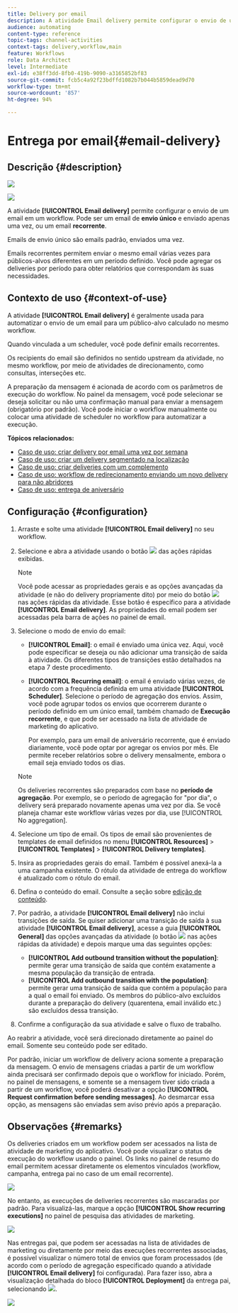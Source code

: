 ```yaml
---
title: Delivery por email
description: A atividade Email delivery permite configurar o envio de um único email de envio ou de um email recorrente em um workflow.
audience: automating
content-type: reference
topic-tags: channel-activities
context-tags: delivery,workflow,main
feature: Workflows
role: Data Architect
level: Intermediate
exl-id: e38ff3dd-8fb0-419b-9090-a3165852bf83
source-git-commit: fcb5c4a92f23bdffd1082b7b044b5859dead9d70
workflow-type: tm+mt
source-wordcount: '857'
ht-degree: 94%

---
```


# Entrega por email{#email-delivery}

## Descrição {#description}

![](assets/email.png)

![](assets/recurrentemail.png)

A atividade **[!UICONTROL Email delivery]** permite configurar o envio de um email em um workflow. Pode ser um email de **envio único** e enviado apenas uma vez, ou um email **recorrente**.

Emails de envio único são emails padrão, enviados uma vez.

Emails recorrentes permitem enviar o mesmo email várias vezes para públicos-alvos diferentes em um período definido. Você pode agregar os deliveries por período para obter relatórios que correspondam às suas necessidades.

## Contexto de uso {#context-of-use}

A atividade **[!UICONTROL Email delivery]** é geralmente usada para automatizar o envio de um email para um público-alvo calculado no mesmo workflow.

Quando vinculada a um scheduler, você pode definir emails recorrentes.

Os recipients do email são definidos no sentido upstream da atividade, no mesmo workflow, por meio de atividades de direcionamento, como consultas, interseções etc.

A preparação da mensagem é acionada de acordo com os parâmetros de execução do workflow. No painel da mensagem, você pode selecionar se deseja solicitar ou não uma confirmação manual para enviar a mensagem (obrigatório por padrão). Você pode iniciar o workflow manualmente ou colocar uma atividade de scheduler no workflow para automatizar a execução.

**Tópicos relacionados:**

* [Caso de uso: criar delivery por email uma vez por semana](../../automating/using/workflow-weekly-offer.md)
* [Caso de uso: criar um delivery segmentado na localização](../../automating/using/workflow-segmentation-location.md)
* [Caso de uso: criar deliveries com um complemento](../../automating/using/workflow-created-query-with-complement.md)
* [Caso de uso: workflow de redirecionamento enviando um novo delivery para não abridores](../../automating/using/workflow-cross-channel-retargeting.md)
* [Caso de uso: entrega de aniversário](../../automating/using/birthday-delivery.md)

## Configuração {#configuration}

1. Arraste e solte uma atividade **[!UICONTROL Email delivery]** no seu workflow.
1. Selecione e abra a atividade usando o botão ![](assets/edit_darkgrey-24px.png) das ações rápidas exibidas.

   >[!NOTE]
   >
   >Você pode acessar as propriedades gerais e as opções avançadas da atividade (e não do delivery propriamente dito) por meio do botão ![](assets/dlv_activity_params-24px.png) nas ações rápidas da atividade. Esse botão é específico para a atividade **[!UICONTROL Email delivery]**. As propriedades do email podem ser acessadas pela barra de ações no painel de email.

1. Selecione o modo de envio do email:

   * **[!UICONTROL Email]**: o email é enviado uma única vez. Aqui, você pode especificar se deseja ou não adicionar uma transição de saída à atividade. Os diferentes tipos de transições estão detalhados na etapa 7 deste procedimento.
   * **[!UICONTROL Recurring email]**: o email é enviado várias vezes, de acordo com a frequência definida em uma atividade **[!UICONTROL Scheduler]**. Selecione o período de agregação dos envios. Assim, você pode agrupar todos os envios que ocorrerem durante o período definido em um único email, também chamado de **Execução recorrente**, e que pode ser acessado na lista de atividade de marketing do aplicativo.

     Por exemplo, para um email de aniversário recorrente, que é enviado diariamente, você pode optar por agregar os envios por mês. Ele permite receber relatórios sobre o delivery mensalmente, embora o email seja enviado todos os dias.

   >[!NOTE]
   >
   >Os deliveries recorrentes são preparados com base no **período de agregação**. Por exemplo, se o período de agregação for &quot;por dia&quot;, o delivery será preparado novamente apenas uma vez por dia. Se você planeja chamar este workflow várias vezes por dia, use [!UICONTROL No aggregation].

1. Selecione um tipo de email. Os tipos de email são provenientes de templates de email definidos no menu **[!UICONTROL Resources]** > **[!UICONTROL Templates]** > **[!UICONTROL Delivery templates]**.
1. Insira as propriedades gerais do email. Também é possível anexá-la a uma campanha existente. O rótulo da atividade de entrega do workflow é atualizado com o rótulo do email.
1. Defina o conteúdo do email. Consulte a seção sobre [edição de conteúdo](../../designing/using/designing-content-in-adobe-campaign.md).
1. Por padrão, a atividade **[!UICONTROL Email delivery]** não inclui transições de saída. Se quiser adicionar uma transição de saída à sua atividade **[!UICONTROL Email delivery]**, acesse a guia **[!UICONTROL General]** das opções avançadas da atividade (o botão ![](assets/dlv_activity_params-24px.png) nas ações rápidas da atividade) e depois marque uma das seguintes opções:

   * **[!UICONTROL Add outbound transition without the population]**: permite gerar uma transição de saída que contém exatamente a mesma população da transição de entrada.
   * **[!UICONTROL Add outbound transition with the population]**: permite gerar uma transição de saída que contém a população para a qual o email foi enviado. Os membros do público-alvo excluídos durante a preparação do delivery (quarentena, email inválido etc.) são excluídos dessa transição.

1. Confirme a configuração da sua atividade e salve o fluxo de trabalho.

Ao reabrir a atividade, você será direcionado diretamente ao painel do email. Somente seu conteúdo pode ser editado.

Por padrão, iniciar um workflow de delivery aciona somente a preparação da mensagem. O envio de mensagens criadas a partir de um workflow ainda precisará ser confirmado depois que o workflow for iniciado. Porém, no painel de mensagens, e somente se a mensagem tiver sido criada a partir de um workflow, você poderá desativar a opção **[!UICONTROL Request confirmation before sending messages]**. Ao desmarcar essa opção, as mensagens são enviadas sem aviso prévio após a preparação.

## Observações {#remarks}

Os deliveries criados em um workflow podem ser acessados na lista de atividade de marketing do aplicativo. Você pode visualizar o status de execução do workflow usando o painel. Os links no painel de resumo do email permitem acessar diretamente os elementos vinculados (workflow, campanha, entrega pai no caso de um email recorrente).

![](assets/wkf_display_recurrent_executions_2.png)

No entanto, as execuções de deliveries recorrentes são mascaradas por padrão. Para visualizá-las, marque a opção **[!UICONTROL Show recurring executions]** no painel de pesquisa das atividades de marketing.

![](assets/wkf_display_recurrent_executions.png)

Nas entregas pai, que podem ser acessadas na lista de atividades de marketing ou diretamente por meio das execuções recorrentes associadas, é possível visualizar o número total de envios que foram processados (de acordo com o período de agregação especificado quando a atividade **[!UICONTROL Email delivery]** foi configurada). Para fazer isso, abra a visualização detalhada do bloco **[!UICONTROL Deployment]** da entrega pai, selecionando ![](assets/wkf_dlv_detail_button.png).

![](assets/wkf_display_recurrent_executions_3.png)
